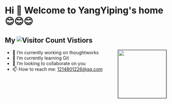 # Hi 👋 Welcome to YangYiping's home😊😊😊
##   **My** ![Visitor Count](https://profile-counter.glitch.me/yangyipingping/count.svg)   **Vistiors**
<img align="right" src="https://avatar-management--avatars.us-west-2.prod.public.atl-paas.net/6340f5b314c6b4b22110bdce/4d8881b1-5a9b-4317-9fd0-d64b87625ec4/128" width="150" border="1">

- 🔭 I’m currently working on thoughtworks
- 🌱 I’m currently learning Git
- 👯 I’m looking to collaborate on you
- 📫 How to reach me: 1214801226@qq.com

